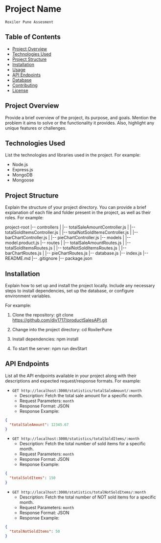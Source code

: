 # Project Name

`Roxiler Pune Assesment`

## Table of Contents

- [Project Overview](#project-overview)
- [Technologies Used](#technologies-used)
- [Project Structure](#project-structure)
- [Installation](#installation)
- [Usage](#usage)
- [API Endpoints](#api-endpoints)
- [Database](#database)
- [Contributing](#contributing)
- [License](#license)

## Project Overview

Provide a brief overview of the project, its purpose, and goals. Mention the problem it aims to solve or the functionality it provides. Also, highlight any unique features or challenges.

## Technologies Used

List the technologies and libraries used in the project. For example:

- Node.js
- Express.js
- MongoDB
- Mongoose

## Project Structure

Explain the structure of your project directory. You can provide a brief explanation of each file and folder present in the project, as well as their roles. For example:

project-root
|-- controllers
| |-- totalSaleAmountController.js
| |-- totalSoldItemsController.js
| |-- totalNotSoldItemsController.js
| |-- barChartController.js
| |-- pieChartController.js
|-- models
| |-- model.product.js
|-- routes
| |-- totalSaleAmountRoutes.js
| |-- totalSoldItemsRoutes.js
| |-- totalNotSoldItemsRoutes.js
| |-- barChartRoutes.js
| |-- pieChartRoutes.js
|-- database.js
|-- index.js
|-- README.md
|-- .gitignore
|-- package.json

## Installation

Explain how to set up and install the project locally. Include any necessary steps to install dependencies, set up the database, or configure environment variables.

For example:

1. Clone the repository: git clone https://github.com/div1717/productSalesAPI.git

2. Change into the project directory: cd RoxilerPune

3. Install dependencies: npm install

4. To start the server: npm run devStart

## API Endpoints

List all the API endpoints available in your project along with their descriptions and expected request/response formats. For example:

- `GET http://localhost:3000/statistics/totalSaleAmount/:month`
  - Description: Fetch the total sale amount for a specific month.
  - Request Parameters: `month`
  - Response Format: JSON
  - Response Example:

```json
{
  "totalSaleAmount": 12345.67
}
```

- `GET http://localhost:3000/statistics/totalSoldItems/:month`
  - Description: Fetch the total number of sold items for a specific month.
  - Request Parameters: `month`
  - Response Format: JSON
  - Response Example:

```json
{
  "totalSoldItems": 150
}
```

- `GET http://localhost:3000/statistics/totalNotSoldItems/:month`
  - Description: Fetch the total number of NOT sold items for a specific month.
  - Request Parameters: `month`
  - Response Format: JSON
  - Response Example:

```json
{
  "totalNotSoldItems": 50
}
```
